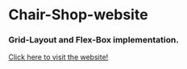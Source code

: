 # Chair-Shop-website
<h3>Grid-Layout and Flex-Box implementation.</h3>
<a href="http://arka.space.s3-website.ap-south-1.amazonaws.com">Click here to visit the website!</a>
